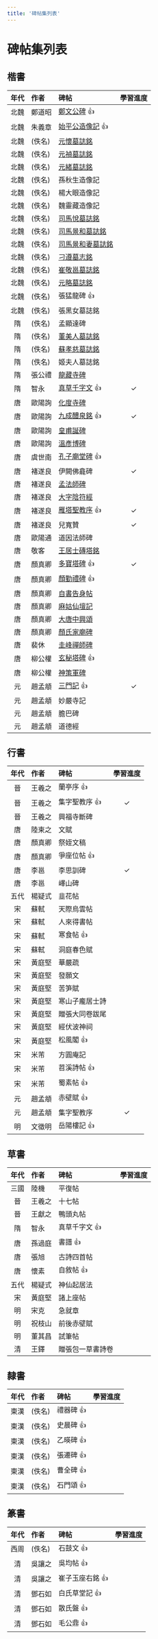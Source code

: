 ```yaml
---
title: '碑帖集列表'
---
```

# 碑帖集列表

## 楷書

| 年代 | 作者   | 碑帖                                        | 學習進度 |
| :--: | :----- | :------------------------------------------ | :------: |
| 北魏 | 鄭道昭 | [鄭文公碑](./鄭道昭-鄭文公碑) :+1:          |          |
| 北魏 | 朱義章 | [始平公造像記](./朱義章-始公平造像記) :+1:  |          |
| 北魏 | (佚名) | [元懷墓誌銘](./佚名-元懷墓誌銘)             |          |
| 北魏 | (佚名) | [元禎墓誌銘](./佚名-元楨墓誌銘)             |          |
| 北魏 | (佚名) | [元緒墓誌銘](./佚名-元緒墓誌銘)             |          |
| 北魏 | (佚名) | 孫秋生造像記                                |          |
| 北魏 | (佚名) | 楊大眼造像記                                |          |
| 北魏 | (佚名) | 魏靈藏造像記                                |          |
| 北魏 | (佚名) | [司馬悅墓誌銘](./佚名-司馬悅墓誌銘)         |          |
| 北魏 | (佚名) | [司馬景和墓誌銘](./佚名-司馬景和墓誌銘)     |          |
| 北魏 | (佚名) | [司馬景和妻墓誌銘](./佚名-司馬景和妻墓誌銘) |          |
| 北魏 | (佚名) | [刁遵墓志銘](./佚名-刁遵墓志銘)             |          |
| 北魏 | (佚名) | [崔敬邕墓誌銘](./佚名-崔敬邕墓誌銘)         |          |
| 北魏 | (佚名) | [元略墓誌銘](./佚名-元略墓誌銘)             |          |
| 北魏 | (佚名) | 張猛龍碑 :+1:                               |          |
| 北魏 | (佚名) | 張黑女墓誌銘                                |          |
|  隋  | (佚名) | 孟顯達碑                                    |          |
|  隋  | (佚名) | [董美人墓誌銘](./佚名-董美人墓誌銘)         |          |
|  隋  | (佚名) | [蘇孝慈墓誌銘](./佚名-蘇孝慈墓誌銘)         |          |
|  隋  | (佚名) | 姬夫人墓誌銘                                |          |
|  隋  | 張公禮 | [龍藏寺碑](./張公禮-龍藏寺碑)               |          |
|  隋  | 智永   | [真草千字文](./智永-真草千字文) :+1:        |    ✓    |
|  唐  | 歐陽詢 | [化度寺碑](./歐陽詢-化度寺碑)               |          |
|  唐  | 歐陽詢 | [九成醴泉銘](./歐陽詢-九成宮醴泉銘) :+1:    |    ✓    |
|  唐  | 歐陽詢 | [皇甫誕碑](./歐陽詢-皇甫誕碑)               |          |
|  唐  | 歐陽詢 | [溫彥博碑](./歐陽詢-溫彥博碑)               |          |
|  唐  | 虞世南 | [孔子廟堂碑](./虞世南-孔子廟堂碑) :+1:      |          |
|  唐  | 褚遂良 | 伊闕佛龕碑                                  |    ✓    |
|  唐  | 褚遂良 | [孟法師碑](./褚遂良-孟法師碑)               |          |
|  唐  | 褚遂良 | [大字陰符經](./褚遂良-大字陰符經)           |          |
|  唐  | 褚遂良 | [雁塔聖教序](./褚遂良-雁塔聖教序) :+1:      |    ✓    |
|  唐  | 褚遂良 | 兒寬贊                                      |    ✓    |
|  唐  | 歐陽通 | 道因法師碑                                  |          |
|  唐  | 敬客   | [王居士磚塔銘](./敬客-王居士磚塔銘)         |          |
|  唐  | 顏真卿 | [多寶塔碑](./顏真卿-多寶塔碑) :+1:          |    ✓    |
|  唐  | 顏真卿 | [顏勤禮碑](./顏真卿-顏勤禮碑) :+1:          |          |
|  唐  | 顏真卿 | [自書告身帖](./顏真卿-自書告身帖)           |          |
|  唐  | 顏真卿 | [麻姑仙壇記](./顏真卿-麻姑仙壇記)           |          |
|  唐  | 顏真卿 | [大唐中興頌](./顏真卿-大唐中興頌)           |          |
|  唐  | 顏真卿 | [顏氏家廟碑](./顏真卿-顏氏家廟碑)           |          |
|  唐  | 裴休   | [圭峰禪師碑](./裴休-圭峰禪師碑)             |          |
|  唐  | 柳公權 | [玄秘塔碑](./柳公權-玄秘塔碑) :+1:          |          |
|  唐  | 柳公權 | [神策軍碑](./柳公權-神策軍碑)               |          |
|  元  | 趙孟頫 | [三門記](./趙孟頫-三門記) :+1:              |    ✓    |
|  元  | 趙孟頫 | 妙嚴寺記                                    |          |
|  元  | 趙孟頫 | 膽巴碑                                      |          |
|  元  | 趙孟頫 | 道德經                                      |          |


## 行書

| 年代 | 作者   | 碑帖            | 學習進度 |
| :--: | :----- | :-------------- | :------: |
|  晉  | 王羲之 | 蘭亭序 :+1:     |          |
|  晉  | 王羲之 | 集字聖教序 :+1: |    ✓    |
|  晉  | 王羲之 | 興福寺斷碑      |          |
|  唐  | 陸柬之 | 文賦            |          |
|  唐  | 顏真卿 | 祭姪文稿        |          |
|  唐  | 顏真卿 | 爭座位帖 :+1:   |          |
|  唐  | 李邕   | 李思訓碑        |    ✓    |
|  唐  | 李邕   | 嶧山碑          |          |
| 五代 | 楊疑式 | 韭花帖          |          |
|  宋  | 蘇軾   | 天際烏雲帖      |          |
|  宋  | 蘇軾   | 人來得書帖      |          |
|  宋  | 蘇軾   | 寒食帖 :+1:     |          |
|  宋  | 蘇軾   | 洞庭春色赋      |          |
|  宋  | 黃庭堅 | 華嚴疏          |          |
|  宋  | 黃庭堅 | 發願文          |          |
|  宋  | 黃庭堅 | 苦笋賦          |          |
|  宋  | 黃庭堅 | 寒山子龐居士詩  |          |
|  宋  | 黃庭堅 | 贈張大同卷跋尾  |          |
|  宋  | 黃庭堅 | 經伏波神祠      |          |
|  宋  | 黃庭堅 | 松風閣 :+1:     |          |
|  宋  | 米芾   | 方圓庵記        |          |
|  宋  | 米芾   | 苕溪詩帖 :+1:   |          |
|  宋  | 米芾   | 蜀素帖 :+1:     |          |
|  元  | 趙孟頫 | 赤壁賦 :+1:     |          |
|  元  | 趙孟頫 | 集字聖教序      |    ✓    |
|  明  | 文徵明 | 岳陽樓記 :+1:   |          |

## 草書
| 年代 | 作者   | 碑帖             | 學習進度 |
| :--: | :----- | :--------------- | :------: |
| 三國 | 陸機   | 平復帖           |          |
|  晉  | 王羲之 | 十七帖           |          |
|  晉  | 王獻之 | 鴨頭丸帖         |          |
|  隋  | 智永   | 真草千字文 :+1:  |          |
|  唐  | 孫過庭 | 書譜 :+1:        |          |
|  唐  | 張旭   | 古詩四首帖       |          |
|  唐  | 懷素   | 自敘帖 :+1:      |          |
| 五代 | 楊疑式 | 神仙起居法       |          |
|  宋  | 黃庭堅 | 諸上座帖         |          |
|  明  | 宋克   | 急就章           |          |
|  明  | 祝枝山 | 前後赤壁賦       |          |
|  明  | 董其昌 | 試筆帖           |          |
|  清  | 王鐸   | 贈張包一草書詩卷 |          |

## 隸書
| 年代 | 作者   | 碑帖        | 學習進度 |
| :--: | :----- | :---------- | :------- |
| 東漢 | (佚名) | 禮器碑 :+1: |          |
| 東漢 | (佚名) | 史晨碑 :+1: |          |
| 東漢 | (佚名) | 乙暎碑 :+1: |          |
| 東漢 | (佚名) | 張遷碑 :+1: |          |
| 東漢 | (佚名) | 曹全碑 :+1: |          |
| 東漢 | (佚名) | 石門頌 :+1: |          |

## 篆書
| 年代 | 作者   | 碑帖              | 學習進度 |
| :--: | :----- | :---------------- | :------: |
| 西周 | (佚名) | 石鼓文 :+1:       |          |
|  清  | 吳讓之 | 吳均帖 :+1:       |          |
|  清  | 吳讓之 | 崔子玉座右銘 :+1: |          |
|  清  | 鄧石如 | 白氏草堂記 :+1:   |          |
|  清  | 鄧石如 | 散氏盤 :+1:       |          |
|  清  | 鄧石如 | 毛公鼎 :+1:       |          |